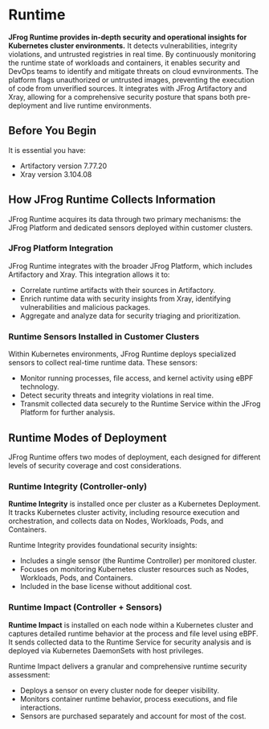 # Runtime

**JFrog Runtime provides in-depth security and operational insights for Kubernetes cluster environments.** It detects vulnerabilities, integrity violations, and untrusted registries in real time. By continuously monitoring the runtime state of workloads and containers, it enables security and DevOps teams to identify and mitigate threats on cloud evnvironments. The platform flags unauthorized or untrusted images, preventing the execution of code from unverified sources. It integrates with JFrog Artifactory and Xray, allowing for a comprehensive security posture that spans both pre-deployment and live runtime environments.

## **Before You Begin**

It is essential you have:

* Artifactory version 7.77.20
* Xray version 3.104.08

## **How JFrog Runtime Collects Information**

JFrog Runtime acquires its data through two primary mechanisms: the JFrog Platform and dedicated sensors deployed within customer clusters.

### **JFrog Platform Integration**

JFrog Runtime integrates with the broader JFrog Platform, which includes Artifactory and Xray. This integration allows it to:

* Correlate runtime artifacts with their sources in Artifactory.
* Enrich runtime data with security insights from Xray, identifying vulnerabilities and malicious packages.
* Aggregate and analyze data for security triaging and prioritization.

### **Runtime Sensors Installed in Customer Clusters**

Within Kubernetes environments, JFrog Runtime deploys specialized sensors to collect real-time runtime data. These sensors:

* Monitor running processes, file access, and kernel activity using eBPF technology.
* Detect security threats and integrity violations in real time.
* Transmit collected data securely to the Runtime Service within the JFrog Platform for further analysis.

## **Runtime Modes of Deployment**

JFrog Runtime offers two modes of deployment, each designed for different levels of security coverage and cost considerations.

### **Runtime Integrity** (Controller-only)

**Runtime Integrity** is installed once per cluster as a Kubernetes Deployment. It tracks Kubernetes cluster activity, including resource execution and orchestration, and collects data on Nodes, Workloads, Pods, and Containers.

Runtime Integrity provides foundational security insights:

* Includes a single sensor (the Runtime Controller) per monitored cluster.
* Focuses on monitoring Kubernetes cluster resources such as Nodes, Workloads, Pods, and Containers.
* Included in the base license without additional cost.

### **Runtime Impact** (Controller + Sensors)

**Runtime Impact** is installed on each node within a Kubernetes cluster and captures detailed runtime behavior at the process and file level using eBPF. It sends collected data to the Runtime Service for security analysis and is deployed via Kubernetes DaemonSets with host privileges.

Runtime Impact delivers a granular and comprehensive runtime security assessment:

* Deploys a sensor on every cluster node for deeper visibility.
* Monitors container runtime behavior, process executions, and file interactions.
* Sensors are purchased separately and account for most of the cost.
